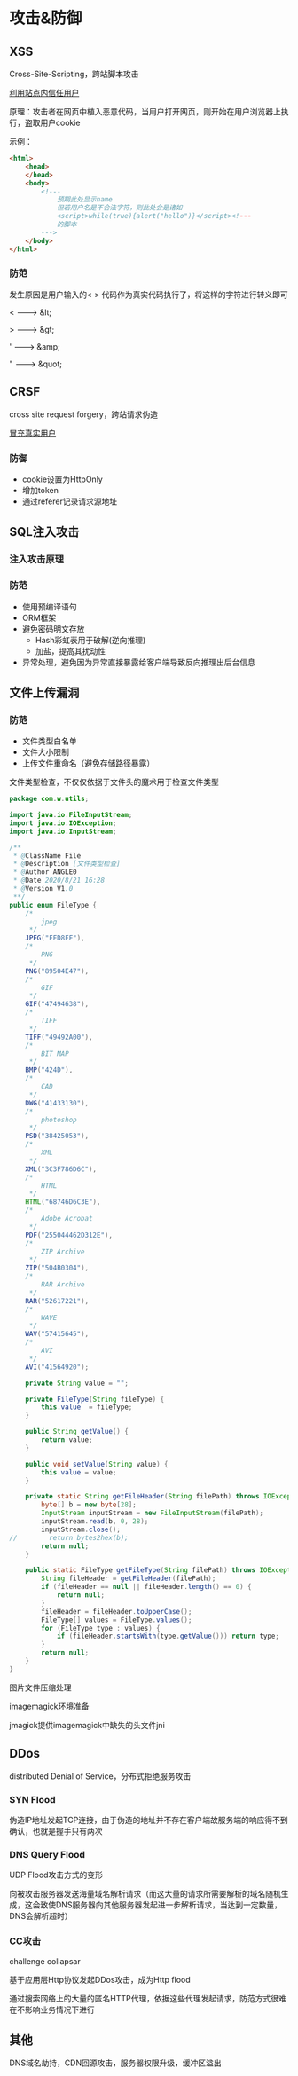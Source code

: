 # 攻击&防御

## XSS

Cross-Site-Scripting，跨站脚本攻击

<u>利用站点内信任用户</u>

原理：攻击者在网页中植入恶意代码，当用户打开网页，则开始在用户浏览器上执行，盗取用户cookie

示例：

```html
<html>
	<head>
	</head>
	<body>
		<!---
			预期此处显示name
			但若用户名是不合法字符，则此处会是诸如
			<script>while(true){alert("hello")}</script><!---
			的脚本
		--->
	</body>
</html>
```

### 防范

发生原因是用户输入的< > 代码作为真实代码执行了，将这样的字符进行转义即可

< ---> \&lt;

\> ---> \&gt;

\' ---> \&amp;

\" ---> \&quot;

## CRSF

cross site request forgery，跨站请求伪造

<u>冒充真实用户</u>

### 防御

- cookie设置为HttpOnly
- 增加token
- 通过referer记录请求源地址

## SQL注入攻击

### 注入攻击原理

### 防范

- 使用预编译语句
- ORM框架
- 避免密码明文存放
    - Hash彩虹表用于破解(逆向推理)
    - 加盐，提高其扰动性
- 异常处理，避免因为异常直接暴露给客户端导致反向推理出后台信息

## 文件上传漏洞

### 防范

- 文件类型白名单
- 文件大小限制
- 上传文件重命名（避免存储路径暴露）

文件类型检查，不仅仅依据于文件头的魔术用于检查文件类型

```java
package com.w.utils;

import java.io.FileInputStream;
import java.io.IOException;
import java.io.InputStream;

/**
 * @ClassName File
 * @Description [文件类型检查]
 * @Author ANGLE0
 * @Date 2020/8/21 16:28
 * @Version V1.0
 **/
public enum FileType {
    /*
        jpeg
     */
    JPEG("FFD8FF"),
    /*
        PNG
     */
    PNG("89504E47"),
    /*
        GIF
     */
    GIF("47494638"),
    /*
        TIFF
     */
    TIFF("49492A00"),
    /*
        BIT MAP
     */
    BMP("424D"),
    /*
        CAD
     */
    DWG("41433130"),
    /*
        photoshop
     */
    PSD("38425053"),
    /*
        XML
     */
    XML("3C3F786D6C"),
    /*
        HTML
     */
    HTML("68746D6C3E"),
    /*
        Adobe Acrobat
     */
    PDF("255044462D312E"),
    /*
        ZIP Archive
     */
    ZIP("504B0304"),
    /*
        RAR Archive
     */
    RAR("52617221"),
    /*
        WAVE
     */
    WAV("57415645"),
    /*
        AVI
     */
    AVI("41564920");

    private String value = "";

    private FileType(String fileType) {
        this.value  = fileType;
    }

    public String getValue() {
        return value;
    }

    public void setValue(String value) {
        this.value = value;
    }

    private static String getFileHeader(String filePath) throws IOException {
        byte[] b = new byte[28];
        InputStream inputStream = new FileInputStream(filePath);
        inputStream.read(b, 0, 28);
        inputStream.close();
//        return bytes2hex(b);
        return null;
    }

    public static FileType getFileType(String filePath) throws IOException {
        String fileHeader = getFileHeader(filePath);
        if (fileHeader == null || fileHeader.length() == 0) {
            return null;
        }
        fileHeader = fileHeader.toUpperCase();
        FileType[] values = FileType.values();
        for (FileType type : values) {
            if (fileHeader.startsWith(type.getValue())) return type;
        }
        return null;
    }
}
```

图片文件压缩处理

imagemagick环境准备

jmagick提供imagemagick中缺失的头文件jni

## DDos

distributed Denial of Service，分布式拒绝服务攻击

### SYN Flood

伪造IP地址发起TCP连接，由于伪造的地址并不存在客户端故服务端的响应得不到确认，也就是握手只有两次

### DNS Query Flood

UDP Flood攻击方式的变形

向被攻击服务器发送海量域名解析请求（而这大量的请求所需要解析的域名随机生成，这会致使DNS服务器向其他服务器发起进一步解析请求，当达到一定数量，DNS会解析超时）

### CC攻击

challenge collapsar

基于应用层Http协议发起DDos攻击，成为Http flood

通过搜索网络上的大量的匿名HTTP代理，依据这些代理发起请求，防范方式很难在不影响业务情况下进行

## 其他

DNS域名劫持，CDN回源攻击，服务器权限升级，缓冲区溢出




